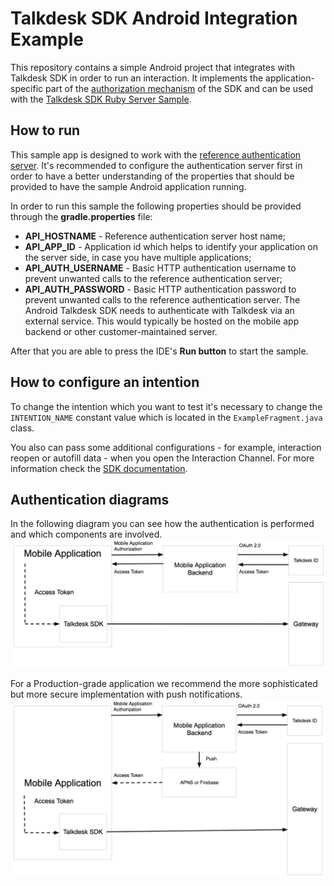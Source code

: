 # Talkdesk SDK Android Integration Example

This repository contains a simple Android project that integrates with Talkdesk SDK in order to run an interaction. It implements the application-specific part of the [authorization mechanism](http://mobile-dev.talkdeskapp.com/android/docs/release/0.2.0/tutorials/tutorial.html#Authorization) of the SDK and can be used with the [Talkdesk SDK Ruby Server Sample](https://www.github.com/Talkdesk/mobile-sdk-ruby-server-sample).

## How to run
This sample app is designed to work with the [reference authentication server](https://github.com/Talkdesk/mobile-sdk-ruby-server-sample).
It's recommended to configure the authentication server first in order to have a better understanding of the properties that 
should be provided to have the sample Android application running.

In order to run this sample the following properties should be provided through the **gradle.properties** file:
* **API_HOSTNAME** - Reference authentication server host name;
* **API_APP_ID** - Application id which helps to identify your application on the server side, in case you have multiple applications;
* **API_AUTH_USERNAME** - Basic HTTP authentication username to prevent unwanted calls to the reference authentication server;
* **API_AUTH_PASSWORD** - Basic HTTP authentication password to prevent unwanted calls to the reference authentication server.
The Android Talkdesk SDK needs to authenticate with Talkdesk via an external service. This would typically be hosted on the mobile app 
backend or other customer-maintained server.

After that you are able to press the IDE's **Run button** to start the sample.

## How to configure an intention
To change the intention which you want to test it's necessary to change the `INTENTION_NAME` constant value which is located  in the `ExampleFragment.java` class.

You also can pass some additional configurations - for example, interaction reopen or autofill data - when you open the Interaction Channel.
For more information check the [SDK documentation](http://mobile-dev.talkdeskapp.com/android/index.html).

## Authentication diagrams
In the following diagram you can see how the authentication is performed and which components are involved.
![Talkdesk Id Authentication](art/auth.png)

For a Production-grade application we recommend the more sophisticated but more secure implementation with push notifications.
![Talkdesk Id Push Authentication](art/auth-push.png)
